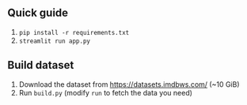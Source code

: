 ## Quick guide

1. `pip install -r requirements.txt`
2. `streamlit run app.py`

## Build dataset

1. Download the dataset from https://datasets.imdbws.com/  (~10 GiB)
2. Run `build.py` (modify `run` to fetch the data you need)
